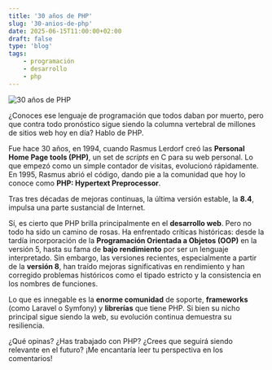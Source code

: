 ```yaml
---
title: '30 años de PHP'
slug: '30-anios-de-php'
date: 2025-06-15T11:00:00+02:00
draft: false
type: 'blog'
tags: 
    - programación
    - desarrollo
    - php
---
```


![](/images/blog/20250615-30-anios-de-php.jpeg "30 años de PHP")

¿Conoces ese lenguaje de programación que todos daban por muerto, pero que contra todo pronóstico sigue siendo la columna 
vertebral de millones de sitios web hoy en día? Hablo de PHP.

Fue hace 30 años, en 1994, cuando Rasmus Lerdorf creó las **Personal Home Page tools (PHP)**, un set de *scripts* en C 
para su web personal. Lo que empezó como un simple contador de visitas, evolucionó rápidamente. En 1995, Rasmus abrió el 
código, dando pie a la comunidad que hoy lo conoce como **PHP: Hypertext Preprocessor**.

Tras tres décadas de mejoras continuas, la última versión estable, la **8.4**, impulsa una parte sustancial de Internet.

Sí, es cierto que PHP brilla principalmente en el **desarrollo web**. Pero no todo ha sido un camino de rosas. Ha enfrentado 
críticas históricas: desde la tardía incorporación de la **Programación Orientada a Objetos (OOP)** en la versión 5, hasta su 
fama de **bajo rendimiento** por ser un lenguaje interpretado. Sin embargo, las versiones recientes, especialmente a partir de 
la **versión 8**, han traído mejoras significativas en rendimiento y han corregido problemas históricos como el tipado estricto 
y la consistencia en los nombres de funciones.

Lo que es innegable es la **enorme comunidad** de soporte, **frameworks** (como Laravel o Symfony) y **librerías** que 
tiene PHP. Si bien su nicho principal sigue siendo la web, su evolución continua demuestra su resiliencia.

¿Qué opinas? ¿Has trabajado con PHP? ¿Crees que seguirá siendo relevante en el futuro? ¡Me encantaría leer tu perspectiva 
en los comentarios!
